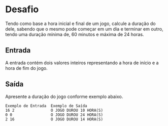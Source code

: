 # Desafio
Tendo como base a hora inicial e final de um jogo, calcule a duração do dele, sabendo que o mesmo pode começar em um dia e terminar em outro, tendo uma duração mínima de, 60 minutos e máxima de 24 horas.

## Entrada
A entrada contém dois valores inteiros representando a hora de início e a hora de fim do jogo.

## Saída
Apresente a duração do jogo conforme exemplo abaixo.
    
    Exemplo de Entrada	Exemplo de Saída
    16 2                O JOGO DUROU 10 HORA(S)
    0 0	                O JOGO DUROU 24 HORA(S)
    2 16	            O JOGO DUROU 14 HORA(S)